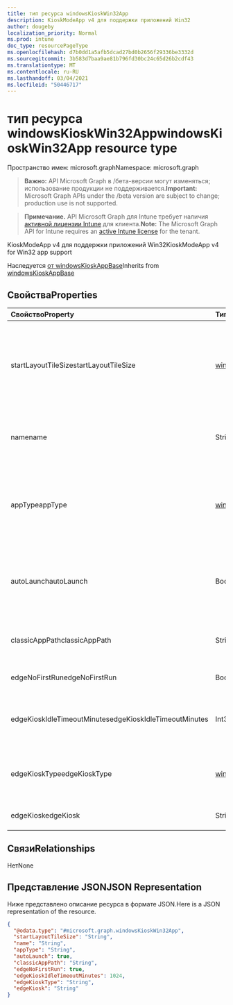 ```yaml
---
title: тип ресурса windowsKioskWin32App
description: KioskModeApp v4 для поддержки приложений Win32
author: dougeby
localization_priority: Normal
ms.prod: intune
doc_type: resourcePageType
ms.openlocfilehash: d7b0dd1a5afb5dcad27bd0b2656f29336be3332d
ms.sourcegitcommit: 3b583d7baa9ae81b796fd30bc24c65d26b2cdf43
ms.translationtype: MT
ms.contentlocale: ru-RU
ms.lasthandoff: 03/04/2021
ms.locfileid: "50446717"
---
```

# <a name="windowskioskwin32app-resource-type"></a><span data-ttu-id="82beb-103">тип ресурса windowsKioskWin32App</span><span class="sxs-lookup"><span data-stu-id="82beb-103">windowsKioskWin32App resource type</span></span>

<span data-ttu-id="82beb-104">Пространство имен: microsoft.graph</span><span class="sxs-lookup"><span data-stu-id="82beb-104">Namespace: microsoft.graph</span></span>

> <span data-ttu-id="82beb-105">**Важно:** API Microsoft Graph в /бета-версии могут изменяться; использование продукции не поддерживается.</span><span class="sxs-lookup"><span data-stu-id="82beb-105">**Important:** Microsoft Graph APIs under the /beta version are subject to change; production use is not supported.</span></span>

> <span data-ttu-id="82beb-106">**Примечание.** API Microsoft Graph для Intune требует наличия [активной лицензии Intune](https://go.microsoft.com/fwlink/?linkid=839381) для клиента.</span><span class="sxs-lookup"><span data-stu-id="82beb-106">**Note:** The Microsoft Graph API for Intune requires an [active Intune license](https://go.microsoft.com/fwlink/?linkid=839381) for the tenant.</span></span>

<span data-ttu-id="82beb-107">KioskModeApp v4 для поддержки приложений Win32</span><span class="sxs-lookup"><span data-stu-id="82beb-107">KioskModeApp v4 for Win32 app support</span></span>


<span data-ttu-id="82beb-108">Наследуется [от windowsKioskAppBase](../resources/intune-deviceconfig-windowskioskappbase.md)</span><span class="sxs-lookup"><span data-stu-id="82beb-108">Inherits from [windowsKioskAppBase](../resources/intune-deviceconfig-windowskioskappbase.md)</span></span>

## <a name="properties"></a><span data-ttu-id="82beb-109">Свойства</span><span class="sxs-lookup"><span data-stu-id="82beb-109">Properties</span></span>
|<span data-ttu-id="82beb-110">Свойство</span><span class="sxs-lookup"><span data-stu-id="82beb-110">Property</span></span>|<span data-ttu-id="82beb-111">Тип</span><span class="sxs-lookup"><span data-stu-id="82beb-111">Type</span></span>|<span data-ttu-id="82beb-112">Описание</span><span class="sxs-lookup"><span data-stu-id="82beb-112">Description</span></span>|
|:---|:---|:---|
|<span data-ttu-id="82beb-113">startLayoutTileSize</span><span class="sxs-lookup"><span data-stu-id="82beb-113">startLayoutTileSize</span></span>|[<span data-ttu-id="82beb-114">windowsAppStartLayoutTileSize</span><span class="sxs-lookup"><span data-stu-id="82beb-114">windowsAppStartLayoutTileSize</span></span>](../resources/intune-deviceconfig-windowsappstartlayouttilesize.md)|<span data-ttu-id="82beb-115">Размер плитки приложения для макета старта, унаследованный от [windowsKioskAppBase.](../resources/intune-deviceconfig-windowskioskappbase.md)</span><span class="sxs-lookup"><span data-stu-id="82beb-115">The app tile size for the start layout Inherited from [windowsKioskAppBase](../resources/intune-deviceconfig-windowskioskappbase.md).</span></span> <span data-ttu-id="82beb-116">Возможные значения: `hidden`, `small`, `medium`, `wide`, `large`.</span><span class="sxs-lookup"><span data-stu-id="82beb-116">Possible values are: `hidden`, `small`, `medium`, `wide`, `large`.</span></span>|
|<span data-ttu-id="82beb-117">name</span><span class="sxs-lookup"><span data-stu-id="82beb-117">name</span></span>|<span data-ttu-id="82beb-118">String</span><span class="sxs-lookup"><span data-stu-id="82beb-118">String</span></span>|<span data-ttu-id="82beb-119">Представляет удобное имя приложения, унаследованной от [windowsKioskAppBase](../resources/intune-deviceconfig-windowskioskappbase.md)</span><span class="sxs-lookup"><span data-stu-id="82beb-119">Represents the friendly name of an app Inherited from [windowsKioskAppBase](../resources/intune-deviceconfig-windowskioskappbase.md)</span></span>|
|<span data-ttu-id="82beb-120">appType</span><span class="sxs-lookup"><span data-stu-id="82beb-120">appType</span></span>|[<span data-ttu-id="82beb-121">windowsKioskAppType</span><span class="sxs-lookup"><span data-stu-id="82beb-121">windowsKioskAppType</span></span>](../resources/intune-deviceconfig-windowskioskapptype.md)|<span data-ttu-id="82beb-122">Тип приложения, унаследованный от [windowsKioskAppBase.](../resources/intune-deviceconfig-windowskioskappbase.md)</span><span class="sxs-lookup"><span data-stu-id="82beb-122">The app type Inherited from [windowsKioskAppBase](../resources/intune-deviceconfig-windowskioskappbase.md).</span></span> <span data-ttu-id="82beb-123">Возможные значения: `unknown`, `store`, `desktop`, `aumId`.</span><span class="sxs-lookup"><span data-stu-id="82beb-123">Possible values are: `unknown`, `store`, `desktop`, `aumId`.</span></span>|
|<span data-ttu-id="82beb-124">autoLaunch</span><span class="sxs-lookup"><span data-stu-id="82beb-124">autoLaunch</span></span>|<span data-ttu-id="82beb-125">Boolean</span><span class="sxs-lookup"><span data-stu-id="82beb-125">Boolean</span></span>|<span data-ttu-id="82beb-126">Разрешить автоматическое запуск приложения в режиме киоска с несколькими приложениями, унаследованных от [windowsKioskAppBase.](../resources/intune-deviceconfig-windowskioskappbase.md)</span><span class="sxs-lookup"><span data-stu-id="82beb-126">Allow the app to be auto-launched in multi-app kiosk mode Inherited from [windowsKioskAppBase](../resources/intune-deviceconfig-windowskioskappbase.md)</span></span>|
|<span data-ttu-id="82beb-127">classicAppPath</span><span class="sxs-lookup"><span data-stu-id="82beb-127">classicAppPath</span></span>|<span data-ttu-id="82beb-128">String</span><span class="sxs-lookup"><span data-stu-id="82beb-128">String</span></span>|<span data-ttu-id="82beb-129">Это классическийapppath, используемый приложением v4 Win32 в режиме киоска</span><span class="sxs-lookup"><span data-stu-id="82beb-129">This is the classicapppath to be used by v4 Win32 app while in Kiosk Mode</span></span>|
|<span data-ttu-id="82beb-130">edgeNoFirstRun</span><span class="sxs-lookup"><span data-stu-id="82beb-130">edgeNoFirstRun</span></span>|<span data-ttu-id="82beb-131">Boolean</span><span class="sxs-lookup"><span data-stu-id="82beb-131">Boolean</span></span>|<span data-ttu-id="82beb-132">Edge first run flag for Edge kiosk mode</span><span class="sxs-lookup"><span data-stu-id="82beb-132">Edge first run flag for Edge kiosk mode</span></span>|
|<span data-ttu-id="82beb-133">edgeKioskIdleTimeoutMinutes</span><span class="sxs-lookup"><span data-stu-id="82beb-133">edgeKioskIdleTimeoutMinutes</span></span>|<span data-ttu-id="82beb-134">Int32</span><span class="sxs-lookup"><span data-stu-id="82beb-134">Int32</span></span>|<span data-ttu-id="82beb-135">Время ожидания в киоске Edge в минутах для режима киоска Edge.</span><span class="sxs-lookup"><span data-stu-id="82beb-135">Edge kiosk idle timeout in minutes for Edge kiosk mode.</span></span> <span data-ttu-id="82beb-136">Допустимые значения от 0 до 1440</span><span class="sxs-lookup"><span data-stu-id="82beb-136">Valid values 0 to 1440</span></span>|
|<span data-ttu-id="82beb-137">edgeKioskType</span><span class="sxs-lookup"><span data-stu-id="82beb-137">edgeKioskType</span></span>|[<span data-ttu-id="82beb-138">windowsEdgeKioskType</span><span class="sxs-lookup"><span data-stu-id="82beb-138">windowsEdgeKioskType</span></span>](../resources/intune-deviceconfig-windowsedgekiosktype.md)|<span data-ttu-id="82beb-139">Тип edge-киоска для режима киоска Edge.</span><span class="sxs-lookup"><span data-stu-id="82beb-139">Edge kiosk type for Edge kiosk mode.</span></span> <span data-ttu-id="82beb-140">Возможные значения: `publicBrowsing`, `fullScreen`.</span><span class="sxs-lookup"><span data-stu-id="82beb-140">Possible values are: `publicBrowsing`, `fullScreen`.</span></span>|
|<span data-ttu-id="82beb-141">edgeKiosk</span><span class="sxs-lookup"><span data-stu-id="82beb-141">edgeKiosk</span></span>|<span data-ttu-id="82beb-142">String</span><span class="sxs-lookup"><span data-stu-id="82beb-142">String</span></span>|<span data-ttu-id="82beb-143">Edge kiosk (URL) для режима киоска Edge</span><span class="sxs-lookup"><span data-stu-id="82beb-143">Edge kiosk (url) for Edge kiosk mode</span></span>|

## <a name="relationships"></a><span data-ttu-id="82beb-144">Связи</span><span class="sxs-lookup"><span data-stu-id="82beb-144">Relationships</span></span>
<span data-ttu-id="82beb-145">Нет</span><span class="sxs-lookup"><span data-stu-id="82beb-145">None</span></span>

## <a name="json-representation"></a><span data-ttu-id="82beb-146">Представление JSON</span><span class="sxs-lookup"><span data-stu-id="82beb-146">JSON Representation</span></span>
<span data-ttu-id="82beb-147">Ниже представлено описание ресурса в формате JSON.</span><span class="sxs-lookup"><span data-stu-id="82beb-147">Here is a JSON representation of the resource.</span></span>
<!-- {
  "blockType": "resource",
  "@odata.type": "microsoft.graph.windowsKioskWin32App"
}
-->
``` json
{
  "@odata.type": "#microsoft.graph.windowsKioskWin32App",
  "startLayoutTileSize": "String",
  "name": "String",
  "appType": "String",
  "autoLaunch": true,
  "classicAppPath": "String",
  "edgeNoFirstRun": true,
  "edgeKioskIdleTimeoutMinutes": 1024,
  "edgeKioskType": "String",
  "edgeKiosk": "String"
}
```




